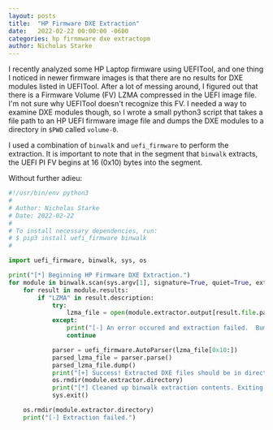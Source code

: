 ```yaml
---
layout: posts
title:  "HP Firmware DXE Extraction"
date:   2022-02-22 00:00:00 -0600
categories: hp firnmware dxe extractopm
author: Nicholas Starke
---
```


I recently analyzed some HP Laptop firmware using UEFITool, and one thing I noticed in newer firmware images is that there are no results for DXE modules listed in UEFITool. After a lot of messing around, I figured out that there is a Firmware Volume (FV) LZMA compressed in the UEFI image file. I'm not sure why UEFITool doesn't recognize this FV.  I needed a way to examine DXE modules though, so I wrote a small python3 script that takes a file path to an HP UEFI firmware image file and dumps the DXE modules to a directory in `$PWD` called `volume-0`.

I used a combination of `binwalk` and `uefi_firmware` to perform the extraction.  It is important to note that in the segment that `binwalk` extracts, the UEFI PI FV begins at 16 (0x10) bytes into the segment.

Without further adieu:

```python
#!/usr/bin/env python3
#
# Author: Nicholas Starke
# Date: 2022-02-22
#
# To install necessary dependencies, run:
# $ pip3 install uefi_firmware binwalk
#

import uefi_firmware, binwalk, sys, os

print("[*] Beginning HP Firmware DXE Extraction.")
for module in binwalk.scan(sys.argv[1], signature=True, quiet=True, extract=True):
    for result in module.results:
        if "LZMA" in result.description:
            try:
                lzma_file = open(module.extractor.output[result.file.path].extracted[result.offset].files[0], 'rb').read()
            except:
                print("[-] An error occured and extraction failed.  Bummer.")
                continue

            parser = uefi_firmware.AutoParser(lzma_file[0x10:])
            parsed_lzma_file = parser.parse()
            parsed_lzma_file.dump()
            print("[+] Success! Extracted DXE files should be in directory 'volume-0'")
            os.rmdir(module.extractor.directory)
            print("[*] Cleaned up binwalk extraction contents. Exiting now")
            sys.exit()

    os.rmdir(module.extractor.directory)
    print("[-] Extraction failed.")
```